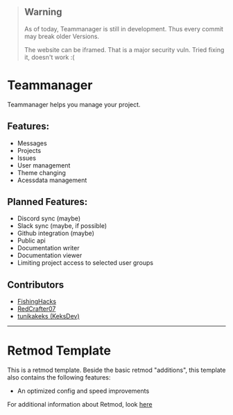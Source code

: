 > ## Warning
> As of today, Teammanager is still in development. Thus every commit may break older Versions.
>
> The website can be iframed. That is a major security vuln. Tried fixing it, doesn't work :(

# Teammanager

Teammanager helps you manage your project.

## Features:
- Messages
- Projects
- Issues
- User management
- Theme changing
- Acessdata management

## Planned Features:
- Discord sync (maybe)
- Slack sync (maybe, if possible)
- Github integration (maybe)
- Public api
- Documentation writer
- Documentation viewer
- Limiting project access to selected user groups

## Contributors
- [FishingHacks](https://github.com/fishinghacks)
- [RedCrafter07](https://github.com/redcrafter07)
- [tunikakeks (KeksDev)](https://github.com/tunikakeks)

---
# Retmod Template
This is a retmod template. Beside the basic retmod "additions", this template also contains the following features:
- An optimized config and speed improvements

For additional information about Retmod, look [here](https://retmod.r07.dev)
